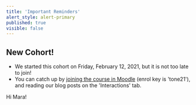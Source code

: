 ```yaml
---
title: 'Important Reminders'
alert_style: alert-primary
published: true
visible: false
---
```


## New Cohort!
- We started this cohort on Friday, February 12, 2021, but it is not too late to join!
- You can catch up by [joining the course in Moodle](https://learn.twu.ca/course/view.php?id=17949) (enrol key is 'tone21'), and reading our blog posts on the 'Interactions' tab.

Hi Mara!
